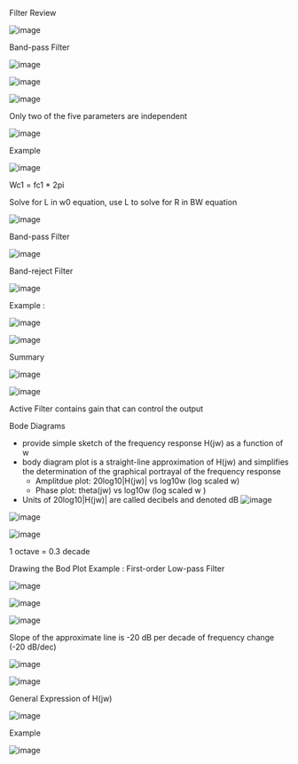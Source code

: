 Filter Review 

![image](https://github.com/user-attachments/assets/5bd7cbbe-0ac7-4098-9ca1-1b64c1175582)

Band-pass Filter 

![image](https://github.com/user-attachments/assets/794309bb-48e3-4520-80cb-baa861bbd38a)

![image](https://github.com/user-attachments/assets/ba0c1ba1-f684-465e-8690-deda1c0a0df7)

![image](https://github.com/user-attachments/assets/8723a62c-f2d3-45a7-8f7d-760ae2b5d7ee)

Only two of the five parameters are independent 

![image](https://github.com/user-attachments/assets/9b5734d0-6469-483c-9f12-d6c37ed9737a)

Example 

![image](https://github.com/user-attachments/assets/e4c09239-ecfb-4a7c-8fe1-c801c3eae4fd)

Wc1 = fc1 * 2pi

Solve for L in w0 equation, use L to solve for R in BW equation 

![image](https://github.com/user-attachments/assets/3c3fdf98-6d01-4c12-a6fc-ce66eb7df385)

Band-pass Filter 

![image](https://github.com/user-attachments/assets/392b7103-c687-4ff7-8ad3-6d14949ce2f5)

Band-reject Filter 

![image](https://github.com/user-attachments/assets/c824f1b7-f921-44ab-9bbf-39f6c44fc3e7)

Example : 

![image](https://github.com/user-attachments/assets/cae005c2-d384-41f0-b7cc-6435176c49da)

![image](https://github.com/user-attachments/assets/4212c9a2-bdfd-4f48-822f-f4559cd1a65b)

Summary 

![image](https://github.com/user-attachments/assets/51e5eb1b-f779-4b8e-80f4-f632a4dea613)

![image](https://github.com/user-attachments/assets/5f065099-fe1c-4277-b7eb-3b96020e0e10)

Active Filter contains gain that can control the output 

Bode Diagrams 
- provide simple sketch of the frequency response H(jw) as a function of w
- body diagram plot is a straight-line approximation of H(jw) and simplifies the determination of the graphical portrayal of the frequency response
  - Amplitdue plot: 20log10|H(jw)| vs log10w (log scaled w)
  - Phase plot: theta(jw) vs log10w (log scaled w )
- Units of 20log10|H(jw)| are called decibels and denoted dB
![image](https://github.com/user-attachments/assets/cfcbde98-c034-433c-96dd-dbd8f525ecd2)

![image](https://github.com/user-attachments/assets/04769094-1311-4a35-8ec3-2f05d9f0e831)

![image](https://github.com/user-attachments/assets/7e8e7aa1-54eb-4c2a-8503-67645f8c04c9)

1 octave = 0.3 decade 

Drawing the Bod Plot Example : First-order Low-pass Filter 

![image](https://github.com/user-attachments/assets/4d43f99c-9337-471e-a081-e200849cd6c7)

![image](https://github.com/user-attachments/assets/63d86024-84d2-4884-963c-24ddc6ca94f4)

![image](https://github.com/user-attachments/assets/8987dcbd-fd36-4435-8804-5ce1e9402f2d)

Slope of the approximate line is -20 dB per decade of frequency change (-20 dB/dec)

![image](https://github.com/user-attachments/assets/9ee8640e-8aab-4117-bfd4-edf71344897d)

![image](https://github.com/user-attachments/assets/1b93c9f6-faac-43e2-b034-523b773f0766)

General Expression of H(jw)

![image](https://github.com/user-attachments/assets/e0519ce8-7ddf-4261-b03a-835a5bd62d40)

Example 

![image](https://github.com/user-attachments/assets/a6515f3c-04d6-4820-aee5-cf785266842a)
